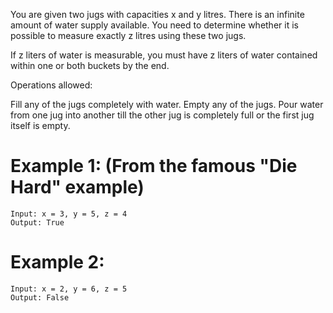 ﻿﻿You are given two jugs with capacities x and y litres. There is an infinite amount of water supply available. You need to determine whether it is possible to measure exactly z litres using these two jugs.

If z liters of water is measurable, you must have z liters of water contained within one or both buckets by the end.

Operations allowed:

Fill any of the jugs completely with water.
Empty any of the jugs.
Pour water from one jug into another till the other jug is completely full or the first jug itself is empty.

# Example 1: (From the famous "Die Hard" example)
```
Input: x = 3, y = 5, z = 4
Output: True
```
# Example 2:
```
Input: x = 2, y = 6, z = 5
Output: False
